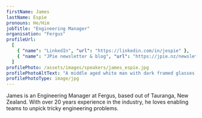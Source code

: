 ```yaml
---
firstName: James
lastName: Espie
pronouns: He/Him
jobTitle: "Engineering Manager"
organisation: "Fergus"
profileUrl:
  [
    { "name": "LinkedIn", "url": "https://linkedin.com/in/jespie" },
    { "name": "JPie newsletter & blog", "url": "https://jpie.nz/newsletter/" },
  ]
profilePhoto: /assets/images/speakers/james_espie.jpg
profilePhotoAltText: "A middle aged white man with dark framed glasses, a baseball cap and a long beard, smiling."
profilePhotoType: image/jpg
---
```


James is an Engineering Manager at Fergus, based out of Tauranga, New Zealand. With over 20 years experience in the industry, he loves enabling teams to unpick tricky engineering problems.

